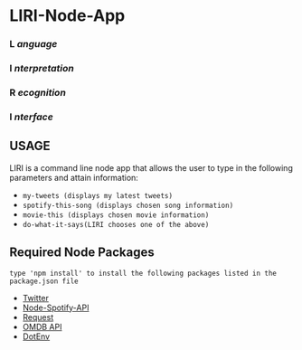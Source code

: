 # LIRI-Node-App

### L *anguage*
### I *nterpretation*  
### R *ecognition* 
### I *nterface*


## USAGE

LIRI is a  command line node app that allows the user to type in the following parameters and attain information:

- `my-tweets (displays my latest tweets)`
- `spotify-this-song (displays chosen song information)`
- `movie-this (displays chosen movie information)`
- `do-what-it-says(LIRI chooses one of the above)`

## Required Node Packages
`type 'npm install' to install the following packages listed in the package.json file`
   * [Twitter](https://www.npmjs.com/package/twitter)
   * [Node-Spotify-API](https://www.npmjs.com/package/node-spotify-api)
   * [Request](https://www.npmjs.com/package/request)
   * [OMDB API](http://www.omdbapi.com) 
   * [DotEnv](https://www.npmjs.com/package/dotenv)
